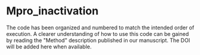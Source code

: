 # Mpro_inactivation
The code has been organized and numbered to match the intended order of execution. A clearer understanding of how to use this code can be gained by reading the "Method" description published in our manuscript. The DOI will be added here when available.
